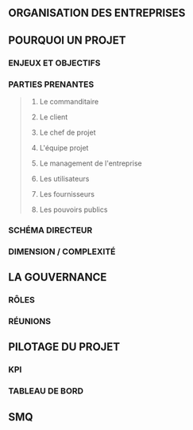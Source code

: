 ## ORGANISATION DES ENTREPRISES


## POURQUOI UN PROJET


### ENJEUX ET OBJECTIFS


### PARTIES PRENANTES
> 1. Le commanditaire
>
> 2. Le client
> 
> 3. Le chef de projet
> 
> 4. L'équipe projet
> 
> 5. Le management de l'entreprise
> 
> 6. Les utilisateurs
> 
> 7. Les fournisseurs
> 
> 8. Les pouvoirs publics

### SCHÉMA DIRECTEUR


### DIMENSION / COMPLEXITÉ


## LA GOUVERNANCE


### RÔLES


### RÉUNIONS


## PILOTAGE DU PROJET


### KPI


### TABLEAU DE BORD


## SMQ